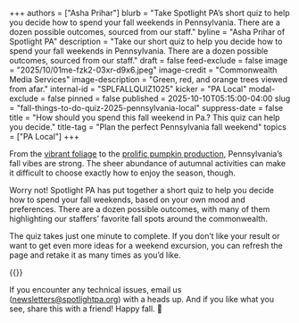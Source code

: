 +++
authors = ["Asha Prihar"]
blurb = "Take Spotlight PA’s short quiz to help you decide how to spend your fall weekends in Pennsylvania. There are a dozen possible outcomes, sourced from our staff."
byline = "Asha Prihar of Spotlight PA"
description = "Take our short quiz to help you decide how to spend your fall weekends in Pennsylvania. There are a dozen possible outcomes, sourced from our staff."
draft = false
feed-exclude = false
image = "2025/10/01me-fzk2-03xr-d9x6.jpeg"
image-credit = "Commonwealth Media Services"
image-description = "Green, red, and orange trees viewed from afar."
internal-id = "SPLFALLQUIZ1025"
kicker = "PA Local"
modal-exclude = false
pinned = false
published = 2025-10-10T05:15:00-04:00
slug = "fall-things-to-do-quiz-2025-pennsylvania-local"
suppress-date = false
title = "How should you spend this fall weekend in Pa.? This quiz can help you decide."
title-tag = "Plan the perfect Pennsylvania fall weekend"
topics = ["PA Local"]
+++

From the <a href="https://www.pa.gov/agencies/dcnr/conservation/forests-and-tree/fall-foliage-reports">vibrant foliage</a> to the <a href="https://www.axios.com/local/pittsburgh/2025/09/09/pennsylvania-pumpkin-production-2024">prolific pumpkin production</a>, Pennsylvania’s fall vibes are strong. The sheer abundance of autumnal activities can make it difficult to choose exactly how to enjoy the season, though.

Worry not! Spotlight PA has put together a short quiz to help you decide how to spend your fall weekends, based on your own mood and preferences. There are a dozen possible outcomes, with many of them highlighting our staffers’ favorite fall spots around the commonwealth.

The quiz takes just one minute to complete. If you don’t like your result or want to get even more ideas for a weekend excursion, you can refresh the page and retake it as many times as you’d like.

{{<typeform id="01K72KN65WNCGVXGV9H6SN9D6P" >}}

If you encounter any technical issues, email us (<a href="mailto:newsletters@spotlightpa.org">newsletters@spotlightpa.org</a>) with a heads up. And if you like what you see, share this with a friend! Happy fall. 🍂<strong><em></em></strong>

